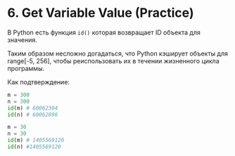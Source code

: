 # 6. Get Variable Value (Practice)

В Python есть функция `id()` которая возвращает ID объекта для значения.

Таким образом несложно догадаться, что Python кэширует объекты для range[-5, 256], чтобы реиспользовать их
в течении жизненного цикла программы.

Как подтверждение:
```python
m = 300
n = 300
id(m) # 60062304
id(n) # 60062896
```

```python
m = 30
n = 30
id(m) # 1405569120
id(n) #1405569120
```
